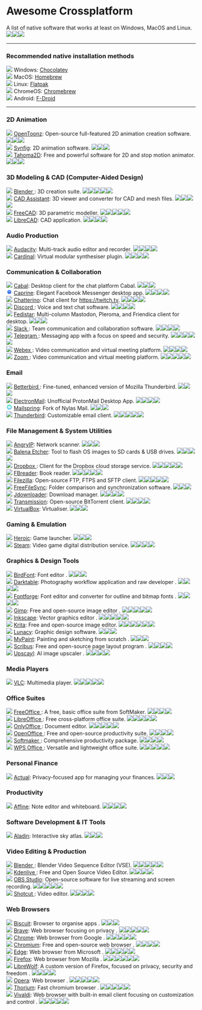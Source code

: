 # Awesome Crossplatform
A list of native software that works at least on Windows, MacOS and Linux.<br>
[<img src=https://cdn.jsdelivr.net/gh/lucasgabmoreno/awesome-crossplatform@main/img/win.svg>](## "Windows")[<img src=https://cdn.jsdelivr.net/gh/lucasgabmoreno/awesome-crossplatform@main/img/mac.svg>](## "MacOS")[<img src=https://cdn.jsdelivr.net/gh/lucasgabmoreno/awesome-crossplatform@main/img/linux.svg>](## "Linux")

---

### Recommended native installation methods
[<img src=https://cdn.jsdelivr.net/gh/lucasgabmoreno/awesome-crossplatform@main/img/win.svg>](## "Windows") Windows: [Chocolatey](https://chocolatey.org/install) <br>
[<img src=https://cdn.jsdelivr.net/gh/lucasgabmoreno/awesome-crossplatform@main/img/mac.svg>](## "MacOS") MacOS: [Homebrew](https://brew.sh/)<br>
[<img src=https://cdn.jsdelivr.net/gh/lucasgabmoreno/awesome-crossplatform@main/img/linux.svg>](## "Linux") Linux: [Flatpak](https://flatpak.org/setup/)<br>
[<img src=https://cdn.jsdelivr.net/gh/lucasgabmoreno/awesome-crossplatform@main/img/chrome.svg>](## "ChromeOS") ChromeOS: [Chromebrew](https://chromebrew.github.io/)<br>
[<img src=https://cdn.jsdelivr.net/gh/lucasgabmoreno/awesome-crossplatform@main/img/android.svg>](## "Android") Android: [F-Droid](https://f-droid.org/)

---

### 2D Animation
[<img src="https://opentoonz.github.io/img/favicon.ico" height=16px>](## "OpenToonz") [OpenToonz](https://opentoonz.github.io/): Open-source full-featured 2D animation creation software. [<img src=https://cdn.jsdelivr.net/gh/lucasgabmoreno/awesome-crossplatform@main/img/win.svg>](## "Windows")[<img src=https://cdn.jsdelivr.net/gh/lucasgabmoreno/awesome-crossplatform@main/img/mac.svg>](## "MacOS")[<img src=https://cdn.jsdelivr.net/gh/lucasgabmoreno/awesome-crossplatform@main/img/linux.svg>](## "Linux")<br>
[<img src="https://www.synfig.org/favicon.ico" height=16px>](## "Synfig") [Synfig](https://www.synfig.org/): 2D animation software. [<img src=https://cdn.jsdelivr.net/gh/lucasgabmoreno/awesome-crossplatform@main/img/win.svg>](## "Windows")[<img src=https://cdn.jsdelivr.net/gh/lucasgabmoreno/awesome-crossplatform@main/img/mac.svg>](## "MacOS")[<img src=https://cdn.jsdelivr.net/gh/lucasgabmoreno/awesome-crossplatform@main/img/linux.svg>](## "Linux")<br>
[<img src="https://tahoma2d.org/media/branding/favicon.ico" height=16px>](## "Tahoma2D") [Tahoma2D](https://tahoma2d.org/): Free and powerful software for 2D and stop motion animator. [<img src=https://cdn.jsdelivr.net/gh/lucasgabmoreno/awesome-crossplatform@main/img/win.svg>](## "Windows")[<img src=https://cdn.jsdelivr.net/gh/lucasgabmoreno/awesome-crossplatform@main/img/mac.svg>](## "MacOS")[<img src=https://cdn.jsdelivr.net/gh/lucasgabmoreno/awesome-crossplatform@main/img/linux.svg>](## "Linux")<br>
### 3D Modeling & CAD (Computer-Aided Design)
[<img src="https://www.blender.org/wp-content/themes/bthree/assets/icons/favicon.svg" height=16px>](## "Blender ") [Blender ](https://www.blender.org/): 3D creation suite. [<img src=https://cdn.jsdelivr.net/gh/lucasgabmoreno/awesome-crossplatform@main/img/win.svg>](## "Windows")[<img src=https://cdn.jsdelivr.net/gh/lucasgabmoreno/awesome-crossplatform@main/img/mac.svg>](## "MacOS")[<img src=https://cdn.jsdelivr.net/gh/lucasgabmoreno/awesome-crossplatform@main/img/linux.svg>](## "Linux")[<img src=https://cdn.jsdelivr.net/gh/lucasgabmoreno/awesome-crossplatform@main/img/android.svg>](## "Android")[<img src=https://cdn.jsdelivr.net/gh/lucasgabmoreno/awesome-crossplatform@main/img/chrome.svg>](## "ChromeOS")<br>
[<img src="https://www.opencascade.com/wp-content/themes/opencascade/assets/img/favicon.ico" height=16px>](## "CAD Assistant") [CAD Assistant](https://www.opencascade.com/products/cad-assistant/): 3D viewer and converter for CAD and mesh files. [<img src=https://cdn.jsdelivr.net/gh/lucasgabmoreno/awesome-crossplatform@main/img/win.svg>](## "Windows")[<img src=https://cdn.jsdelivr.net/gh/lucasgabmoreno/awesome-crossplatform@main/img/mac.svg>](## "MacOS & iOS")[<img src=https://cdn.jsdelivr.net/gh/lucasgabmoreno/awesome-crossplatform@main/img/linux.svg>](## "Linux")[<img src=https://cdn.jsdelivr.net/gh/lucasgabmoreno/awesome-crossplatform@main/img/android.svg>](## "Android")<br>
[<img src="https://www.freecad.org/images/favicon.ico" height=16px>](## "FreeCAD") [FreeCAD](https://www.freecad.org/): 3D parametric modeller. [<img src=https://cdn.jsdelivr.net/gh/lucasgabmoreno/awesome-crossplatform@main/img/win.svg>](## "Windows")[<img src=https://cdn.jsdelivr.net/gh/lucasgabmoreno/awesome-crossplatform@main/img/mac.svg>](## "MacOS")[<img src=https://cdn.jsdelivr.net/gh/lucasgabmoreno/awesome-crossplatform@main/img/linux.svg>](## "Linux")[<img src=https://cdn.jsdelivr.net/gh/lucasgabmoreno/awesome-crossplatform@main/img/chrome.svg>](## "ChromeOS")[<img src=https://cdn.jsdelivr.net/gh/lucasgabmoreno/awesome-crossplatform@main/img/freebds.svg>](## "FreeBDS")<br>
[<img src="https://librecad.org/favicon.ico" height=16px>](## "LibreCAD") [LibreCAD](https://librecad.org/): CAD application. [<img src=https://cdn.jsdelivr.net/gh/lucasgabmoreno/awesome-crossplatform@main/img/win.svg>](## "Windows")[<img src=https://cdn.jsdelivr.net/gh/lucasgabmoreno/awesome-crossplatform@main/img/mac.svg>](## "MacOS")[<img src=https://cdn.jsdelivr.net/gh/lucasgabmoreno/awesome-crossplatform@main/img/linux.svg>](## "Linux")[<img src=https://cdn.jsdelivr.net/gh/lucasgabmoreno/awesome-crossplatform@main/img/freebds.svg>](## "FreeBDS")<br>
### Audio Production
[<img src="https://www.audacityteam.org/favicon.svg" height=16px>](## "Audacity") [Audacity](https://www.audacityteam.org/): Multi-track audio editor and recorder. [<img src=https://cdn.jsdelivr.net/gh/lucasgabmoreno/awesome-crossplatform@main/img/win.svg>](## "Windows")[<img src=https://cdn.jsdelivr.net/gh/lucasgabmoreno/awesome-crossplatform@main/img/mac.svg>](## "MacOS")[<img src=https://cdn.jsdelivr.net/gh/lucasgabmoreno/awesome-crossplatform@main/img/linux.svg>](## "Linux")[<img src=https://cdn.jsdelivr.net/gh/lucasgabmoreno/awesome-crossplatform@main/img/chrome.svg>](## "ChromeOS")<br>
[<img src="https://cardinal.kx.studio/favicon.ico" height=16px>](## "Cardinal") [Cardinal](https://cardinal.kx.studio/): Virtual modular synthesiser plugin. [<img src=https://cdn.jsdelivr.net/gh/lucasgabmoreno/awesome-crossplatform@main/img/win.svg>](## "Windows")[<img src=https://cdn.jsdelivr.net/gh/lucasgabmoreno/awesome-crossplatform@main/img/mac.svg>](## "MacOS")[<img src=https://cdn.jsdelivr.net/gh/lucasgabmoreno/awesome-crossplatform@main/img/linux.svg>](## "Linux")[<img src=https://cdn.jsdelivr.net/gh/lucasgabmoreno/awesome-crossplatform@main/img/freebds.svg>](## "FreeBDS")<br>
### Communication & Collaboration
[<img src="https://cabal.chat/logo.black.svg" height=16px>](## "Cabal") [Cabal](https://cabal.chat/): Desktop client for the chat platform Cabal. [<img src=https://cdn.jsdelivr.net/gh/lucasgabmoreno/awesome-crossplatform@main/img/win.svg>](## "Windows")[<img src=https://cdn.jsdelivr.net/gh/lucasgabmoreno/awesome-crossplatform@main/img/mac.svg>](## "MacOS")[<img src=https://cdn.jsdelivr.net/gh/lucasgabmoreno/awesome-crossplatform@main/img/linux.svg>](## "Linux")<br>
[<img src="https://github.com/sindresorhus/caprine/raw/main/media/AppIcon-readme.png" height=16px>](## "Caprine") [Caprine](https://github.com/sindresorhus/caprine  ): Elegant Facebook Messenger desktop app. [<img src=https://cdn.jsdelivr.net/gh/lucasgabmoreno/awesome-crossplatform@main/img/win.svg>](## "Windows")[<img src=https://cdn.jsdelivr.net/gh/lucasgabmoreno/awesome-crossplatform@main/img/mac.svg>](## "MacOS")[<img src=https://cdn.jsdelivr.net/gh/lucasgabmoreno/awesome-crossplatform@main/img/linux.svg>](## "Linux")[<img src=https://cdn.jsdelivr.net/gh/lucasgabmoreno/awesome-crossplatform@main/img/chrome.svg>](## "ChromeOS")<br>
[<img src="https://chatterino.com/logo.svg" height=16px>](## "Chatterino") [Chatterino](https://chatterino.com/  ): Chat client for https://twitch.tv. [<img src=https://cdn.jsdelivr.net/gh/lucasgabmoreno/awesome-crossplatform@main/img/win.svg>](## "Windows")[<img src=https://cdn.jsdelivr.net/gh/lucasgabmoreno/awesome-crossplatform@main/img/mac.svg>](## "MacOS")[<img src=https://cdn.jsdelivr.net/gh/lucasgabmoreno/awesome-crossplatform@main/img/linux.svg>](## "Linux")[<img src=https://cdn.jsdelivr.net/gh/lucasgabmoreno/awesome-crossplatform@main/img/freebds.svg>](## "FreeBDS")<br>
[<img src="https://cdn.prod.website-files.com/6257adef93867e50d84d30e2/62fddf0fde45a8baedcc7ee5_847541504914fd33810e70a0ea73177e%20(2)-1.png" height=16px>](## "Discord ") [Discord ](https://discord.com/): Voice and text chat software. [<img src=https://cdn.jsdelivr.net/gh/lucasgabmoreno/awesome-crossplatform@main/img/win.svg>](## "Windows")[<img src=https://cdn.jsdelivr.net/gh/lucasgabmoreno/awesome-crossplatform@main/img/mac.svg>](## "MacOS & iOS")[<img src=https://cdn.jsdelivr.net/gh/lucasgabmoreno/awesome-crossplatform@main/img/linux.svg>](## "Linux")[<img src=https://cdn.jsdelivr.net/gh/lucasgabmoreno/awesome-crossplatform@main/img/android.svg>](## "Android")<br>
[<img src="https://fedistar.net/favicon/favicon.ico" height=16px>](## "Fedistar") [Fedistar](https://fedistar.net/): Multi-column Mastodon, Pleroma, and Friendica client for desktop. [<img src=https://cdn.jsdelivr.net/gh/lucasgabmoreno/awesome-crossplatform@main/img/win.svg>](## "Windows")[<img src=https://cdn.jsdelivr.net/gh/lucasgabmoreno/awesome-crossplatform@main/img/mac.svg>](## "MacOS")[<img src=https://cdn.jsdelivr.net/gh/lucasgabmoreno/awesome-crossplatform@main/img/linux.svg>](## "Linux")<br>
[<img src="https://a.slack-edge.com/e6a93c1/img/icons/favicon-32.png" height=16px>](## "Slack ") [Slack ](https://slack.com/): Team communication and collaboration software. [<img src=https://cdn.jsdelivr.net/gh/lucasgabmoreno/awesome-crossplatform@main/img/win.svg>](## "Windows")[<img src=https://cdn.jsdelivr.net/gh/lucasgabmoreno/awesome-crossplatform@main/img/mac.svg>](## "MacOS & iOS")[<img src=https://cdn.jsdelivr.net/gh/lucasgabmoreno/awesome-crossplatform@main/img/linux.svg>](## "Linux")[<img src=https://cdn.jsdelivr.net/gh/lucasgabmoreno/awesome-crossplatform@main/img/android.svg>](## "Android")<br>
[<img src="https://web.telegram.org/favicon.ico" height=16px>](## "Telegram ") [Telegram ](https://web.telegram.org/): Messaging app with a focus on speed and security. [<img src=https://cdn.jsdelivr.net/gh/lucasgabmoreno/awesome-crossplatform@main/img/win.svg>](## "Windows")[<img src=https://cdn.jsdelivr.net/gh/lucasgabmoreno/awesome-crossplatform@main/img/mac.svg>](## "MacOS & iOS")[<img src=https://cdn.jsdelivr.net/gh/lucasgabmoreno/awesome-crossplatform@main/img/linux.svg>](## "Linux")[<img src=https://cdn.jsdelivr.net/gh/lucasgabmoreno/awesome-crossplatform@main/img/android.svg>](## "Android")[<img src=https://cdn.jsdelivr.net/gh/lucasgabmoreno/awesome-crossplatform@main/img/chrome.svg>](## "ChromeOS")<br>
[<img src="https://www.webex.com/content/dam/wbx/global/images/webex-favicon.png" height=16px>](## "Webex ") [Webex ](https://www.webex.com/): Video communication and virtual meeting platform. [<img src=https://cdn.jsdelivr.net/gh/lucasgabmoreno/awesome-crossplatform@main/img/win.svg>](## "Windows")[<img src=https://cdn.jsdelivr.net/gh/lucasgabmoreno/awesome-crossplatform@main/img/mac.svg>](## "MacOS & iOS")[<img src=https://cdn.jsdelivr.net/gh/lucasgabmoreno/awesome-crossplatform@main/img/linux.svg>](## "Linux")[<img src=https://cdn.jsdelivr.net/gh/lucasgabmoreno/awesome-crossplatform@main/img/android.svg>](## "Android")<br>
[<img src="https://st1.zoom.us/homepage/publish/primary/assets/images/zoom.ico" height=16px>](## "Zoom ") [Zoom ](https://www.zoom.com/): Video communication and virtual meeting platform. [<img src=https://cdn.jsdelivr.net/gh/lucasgabmoreno/awesome-crossplatform@main/img/win.svg>](## "Windows")[<img src=https://cdn.jsdelivr.net/gh/lucasgabmoreno/awesome-crossplatform@main/img/mac.svg>](## "MacOS & iOS")[<img src=https://cdn.jsdelivr.net/gh/lucasgabmoreno/awesome-crossplatform@main/img/linux.svg>](## "Linux")[<img src=https://cdn.jsdelivr.net/gh/lucasgabmoreno/awesome-crossplatform@main/img/android.svg>](## "Android")[<img src=https://cdn.jsdelivr.net/gh/lucasgabmoreno/awesome-crossplatform@main/img/chrome.svg>](## "ChromeOS")<br>
### Email
[<img src="https://www.betterbird.eu/favicon.ico" height=16px>](## "Betterbird ") [Betterbird ](https://www.betterbird.eu/): Fine-tuned, enhanced version of Mozilla Thunderbird. [<img src=https://cdn.jsdelivr.net/gh/lucasgabmoreno/awesome-crossplatform@main/img/win.svg>](## "Windows")[<img src=https://cdn.jsdelivr.net/gh/lucasgabmoreno/awesome-crossplatform@main/img/mac.svg>](## "MacOS")[<img src=https://cdn.jsdelivr.net/gh/lucasgabmoreno/awesome-crossplatform@main/img/linux.svg>](## "Linux")<br>
[<img src="https://proton.me/favicons/favicon.ico" height=16px>](## "ElectronMail") [ElectronMail](https://github.com/vladimiry/ElectronMail): Unofficial ProtonMail Desktop App. [<img src=https://cdn.jsdelivr.net/gh/lucasgabmoreno/awesome-crossplatform@main/img/win.svg>](## "Windows")[<img src=https://cdn.jsdelivr.net/gh/lucasgabmoreno/awesome-crossplatform@main/img/mac.svg>](## "MacOS")[<img src=https://cdn.jsdelivr.net/gh/lucasgabmoreno/awesome-crossplatform@main/img/linux.svg>](## "Linux")[<img src=https://cdn.jsdelivr.net/gh/lucasgabmoreno/awesome-crossplatform@main/img/chrome.svg>](## "ChromeOS")<br>
[<img src="img/mailspring.png" height=16px>](## "Mailspring") [Mailspring](https://www.getmailspring.com/): Fork of Nylas Mail. [<img src=https://cdn.jsdelivr.net/gh/lucasgabmoreno/awesome-crossplatform@main/img/win.svg>](## "Windows")[<img src=https://cdn.jsdelivr.net/gh/lucasgabmoreno/awesome-crossplatform@main/img/mac.svg>](## "MacOS")[<img src=https://cdn.jsdelivr.net/gh/lucasgabmoreno/awesome-crossplatform@main/img/linux.svg>](## "Linux")<br>
[<img src="https://www.thunderbird.net/media/img/thunderbird/favicon.ico" height=16px>](## "Thunderbird") [Thunderbird](https://www.thunderbird.net/): Customizable email client. [<img src=https://cdn.jsdelivr.net/gh/lucasgabmoreno/awesome-crossplatform@main/img/win.svg>](## "Windows")[<img src=https://cdn.jsdelivr.net/gh/lucasgabmoreno/awesome-crossplatform@main/img/mac.svg>](## "MacOS")[<img src=https://cdn.jsdelivr.net/gh/lucasgabmoreno/awesome-crossplatform@main/img/linux.svg>](## "Linux")[<img src=https://cdn.jsdelivr.net/gh/lucasgabmoreno/awesome-crossplatform@main/img/android.svg>](## "Android")[<img src=https://cdn.jsdelivr.net/gh/lucasgabmoreno/awesome-crossplatform@main/img/freebds.svg>](## "FreeBDS")<br>
### File Management & System Utilities
[<img src="https://angryip.org/favicon.ico" height=16px>](## "AngryIP") [AngryIP](https://angryip.org/): Network scanner. [<img src=https://cdn.jsdelivr.net/gh/lucasgabmoreno/awesome-crossplatform@main/img/win.svg>](## "Windows")[<img src=https://cdn.jsdelivr.net/gh/lucasgabmoreno/awesome-crossplatform@main/img/mac.svg>](## "MacOS")[<img src=https://cdn.jsdelivr.net/gh/lucasgabmoreno/awesome-crossplatform@main/img/linux.svg>](## "Linux")<br>
[<img src="https://etcher.balena.io/images/favicon.png" height=16px>](## "Balena Etcher") [Balena Etcher](https://etcher.balena.io/): Tool to flash OS images to SD cards & USB drives. [<img src=https://cdn.jsdelivr.net/gh/lucasgabmoreno/awesome-crossplatform@main/img/win.svg>](## "Windows")[<img src=https://cdn.jsdelivr.net/gh/lucasgabmoreno/awesome-crossplatform@main/img/mac.svg>](## "MacOS")[<img src=https://cdn.jsdelivr.net/gh/lucasgabmoreno/awesome-crossplatform@main/img/linux.svg>](## "Linux")[<img src=https://cdn.jsdelivr.net/gh/lucasgabmoreno/awesome-crossplatform@main/img/chrome.svg>](## "ChromeOS")<br>
[<img src="https://cfl.dropboxstatic.com/static/metaserver/static/images/favicon.ico" height=16px>](## "Dropbox ") [Dropbox ](https://www.dropbox.com/): Client for the Dropbox cloud storage service. [<img src=https://cdn.jsdelivr.net/gh/lucasgabmoreno/awesome-crossplatform@main/img/win.svg>](## "Windows")[<img src=https://cdn.jsdelivr.net/gh/lucasgabmoreno/awesome-crossplatform@main/img/mac.svg>](## "MacOS & iOS")[<img src=https://cdn.jsdelivr.net/gh/lucasgabmoreno/awesome-crossplatform@main/img/linux.svg>](## "Linux")[<img src=https://cdn.jsdelivr.net/gh/lucasgabmoreno/awesome-crossplatform@main/img/android.svg>](## "Android")[<img src=https://cdn.jsdelivr.net/gh/lucasgabmoreno/awesome-crossplatform@main/img/chrome.svg>](## "ChromeOS")<br>
[<img src="https://fbreader.org/static/images/logo.svg" height=16px>](## "FBreader") [FBreader](https://fbreader.org/): Book reader. [<img src=https://cdn.jsdelivr.net/gh/lucasgabmoreno/awesome-crossplatform@main/img/win.svg>](## "Windows")[<img src=https://cdn.jsdelivr.net/gh/lucasgabmoreno/awesome-crossplatform@main/img/mac.svg>](## "MacOS & iOS")[<img src=https://cdn.jsdelivr.net/gh/lucasgabmoreno/awesome-crossplatform@main/img/linux.svg>](## "Linux")[<img src=https://cdn.jsdelivr.net/gh/lucasgabmoreno/awesome-crossplatform@main/img/android.svg>](## "Android")[<img src=https://cdn.jsdelivr.net/gh/lucasgabmoreno/awesome-crossplatform@main/img/freebds.svg>](## "FreeBDS")<br>
[<img src="img/filezilla.ico" height=16px>](## "Filezilla") [Filezilla](https://filezilla-project.org/): Open-source FTP, FTPS and SFTP client. [<img src=https://cdn.jsdelivr.net/gh/lucasgabmoreno/awesome-crossplatform@main/img/win.svg>](## "Windows")[<img src=https://cdn.jsdelivr.net/gh/lucasgabmoreno/awesome-crossplatform@main/img/mac.svg>](## "MacOS")[<img src=https://cdn.jsdelivr.net/gh/lucasgabmoreno/awesome-crossplatform@main/img/linux.svg>](## "Linux")[<img src=https://cdn.jsdelivr.net/gh/lucasgabmoreno/awesome-crossplatform@main/img/chrome.svg>](## "ChromeOS")[<img src=https://cdn.jsdelivr.net/gh/lucasgabmoreno/awesome-crossplatform@main/img/freebds.svg>](## "FreeBDS")<br>
[<img src="https://freefilesync.org/images/freefilesync.ico" height=16px>](## "FreeFileSync") [FreeFileSync](https://freefilesync.org/): Folder comparison and synchronization software. [<img src=https://cdn.jsdelivr.net/gh/lucasgabmoreno/awesome-crossplatform@main/img/win.svg>](## "Windows")[<img src=https://cdn.jsdelivr.net/gh/lucasgabmoreno/awesome-crossplatform@main/img/mac.svg>](## "MacOS")[<img src=https://cdn.jsdelivr.net/gh/lucasgabmoreno/awesome-crossplatform@main/img/linux.svg>](## "Linux")<br>
[<img src="img/jdownloader.ico" height=16px>](## "Jdownloader") [Jdownloader](https://jdownloader.org/): Download manager. [<img src=https://cdn.jsdelivr.net/gh/lucasgabmoreno/awesome-crossplatform@main/img/win.svg>](## "Windows")[<img src=https://cdn.jsdelivr.net/gh/lucasgabmoreno/awesome-crossplatform@main/img/mac.svg>](## "MacOS")[<img src=https://cdn.jsdelivr.net/gh/lucasgabmoreno/awesome-crossplatform@main/img/linux.svg>](## "Linux")[<img src=https://cdn.jsdelivr.net/gh/lucasgabmoreno/awesome-crossplatform@main/img/freebds.svg>](## "FreeBDS")<br>
[<img src="https://transmissionbt.com/assets/images/icons/favicon.ico" height=16px>](## "Transmission") [Transmission](https://transmissionbt.com/): Open-source BitTorrent client. [<img src=https://cdn.jsdelivr.net/gh/lucasgabmoreno/awesome-crossplatform@main/img/win.svg>](## "Windows")[<img src=https://cdn.jsdelivr.net/gh/lucasgabmoreno/awesome-crossplatform@main/img/mac.svg>](## "MacOS")[<img src=https://cdn.jsdelivr.net/gh/lucasgabmoreno/awesome-crossplatform@main/img/linux.svg>](## "Linux")[<img src=https://cdn.jsdelivr.net/gh/lucasgabmoreno/awesome-crossplatform@main/img/chrome.svg>](## "ChromeOS")<br>
[<img src="https://www.virtualbox.org/favicon.ico" height=16px>](## "VirtualBox") [VirtualBox](https://www.virtualbox.org/): Virtualiser. [<img src=https://cdn.jsdelivr.net/gh/lucasgabmoreno/awesome-crossplatform@main/img/win.svg>](## "Windows")[<img src=https://cdn.jsdelivr.net/gh/lucasgabmoreno/awesome-crossplatform@main/img/mac.svg>](## "MacOS")[<img src=https://cdn.jsdelivr.net/gh/lucasgabmoreno/awesome-crossplatform@main/img/linux.svg>](## "Linux")<br>
### Gaming & Emulation
[<img src="https://heroicgameslauncher.com/favicon.ico" height=16px>](## "Heroic") [Heroic](https://heroicgameslauncher.com/): Game launcher. [<img src=https://cdn.jsdelivr.net/gh/lucasgabmoreno/awesome-crossplatform@main/img/win.svg>](## "Windows")[<img src=https://cdn.jsdelivr.net/gh/lucasgabmoreno/awesome-crossplatform@main/img/mac.svg>](## "MacOS")[<img src=https://cdn.jsdelivr.net/gh/lucasgabmoreno/awesome-crossplatform@main/img/linux.svg>](## "Linux")<br>
[<img src="https://store.steampowered.com/favicon.ico" height=16px>](## "Steam") [Steam](https://store.steampowered.com/): Video game digital distribution service. [<img src=https://cdn.jsdelivr.net/gh/lucasgabmoreno/awesome-crossplatform@main/img/win.svg>](## "Windows")[<img src=https://cdn.jsdelivr.net/gh/lucasgabmoreno/awesome-crossplatform@main/img/mac.svg>](## "MacOS & iOS")[<img src=https://cdn.jsdelivr.net/gh/lucasgabmoreno/awesome-crossplatform@main/img/linux.svg>](## "Linux")[<img src=https://cdn.jsdelivr.net/gh/lucasgabmoreno/awesome-crossplatform@main/img/android.svg>](## "Android")<br>
### Graphics & Design Tools
[<img src="https://birdfont.org/favicon.ico" height=16px>](## "BirdFont") [BirdFont](https://birdfont.org/): Font editor . [<img src=https://cdn.jsdelivr.net/gh/lucasgabmoreno/awesome-crossplatform@main/img/win.svg>](## "Windows")[<img src=https://cdn.jsdelivr.net/gh/lucasgabmoreno/awesome-crossplatform@main/img/mac.svg>](## "MacOS")[<img src=https://cdn.jsdelivr.net/gh/lucasgabmoreno/awesome-crossplatform@main/img/linux.svg>](## "Linux")<br>
[<img src="https://www.darktable.org/favicon.ico" height=16px>](## "Darktable") [Darktable](https://www.darktable.org/): Photography workflow application and raw developer . [<img src=https://cdn.jsdelivr.net/gh/lucasgabmoreno/awesome-crossplatform@main/img/win.svg>](## "Windows")[<img src=https://cdn.jsdelivr.net/gh/lucasgabmoreno/awesome-crossplatform@main/img/mac.svg>](## "MacOS")[<img src=https://cdn.jsdelivr.net/gh/lucasgabmoreno/awesome-crossplatform@main/img/linux.svg>](## "Linux")[<img src=https://cdn.jsdelivr.net/gh/lucasgabmoreno/awesome-crossplatform@main/img/chrome.svg>](## "ChromeOS")<br>
[<img src="https://fontforge.org/assets/img/favicon-32x32.png" height=16px>](## "Fontforge") [Fontforge](https://fontforge.org/): Font editor and converter for outline and bitmap fonts . [<img src=https://cdn.jsdelivr.net/gh/lucasgabmoreno/awesome-crossplatform@main/img/win.svg>](## "Windows")[<img src=https://cdn.jsdelivr.net/gh/lucasgabmoreno/awesome-crossplatform@main/img/mac.svg>](## "MacOS")[<img src=https://cdn.jsdelivr.net/gh/lucasgabmoreno/awesome-crossplatform@main/img/linux.svg>](## "Linux")[<img src=https://cdn.jsdelivr.net/gh/lucasgabmoreno/awesome-crossplatform@main/img/chrome.svg>](## "ChromeOS")<br>
[<img src="https://www.gimp.org/images/wilber32.png" height=16px>](## "Gimp") [Gimp](https://www.gimp.org/): Free and open-source image editor . [<img src=https://cdn.jsdelivr.net/gh/lucasgabmoreno/awesome-crossplatform@main/img/win.svg>](## "Windows")[<img src=https://cdn.jsdelivr.net/gh/lucasgabmoreno/awesome-crossplatform@main/img/mac.svg>](## "MacOS")[<img src=https://cdn.jsdelivr.net/gh/lucasgabmoreno/awesome-crossplatform@main/img/linux.svg>](## "Linux")[<img src=https://cdn.jsdelivr.net/gh/lucasgabmoreno/awesome-crossplatform@main/img/chrome.svg>](## "ChromeOS")[<img src=https://cdn.jsdelivr.net/gh/lucasgabmoreno/awesome-crossplatform@main/img/freebds.svg>](## "FreeBDS")<br>
[<img src="https://media.inkscape.org/static/images/inkscape-favicon.png" height=16px>](## "Inkscape") [Inkscape](https://inkscape.org/): Vector graphics editor . [<img src=https://cdn.jsdelivr.net/gh/lucasgabmoreno/awesome-crossplatform@main/img/win.svg>](## "Windows")[<img src=https://cdn.jsdelivr.net/gh/lucasgabmoreno/awesome-crossplatform@main/img/mac.svg>](## "MacOS")[<img src=https://cdn.jsdelivr.net/gh/lucasgabmoreno/awesome-crossplatform@main/img/linux.svg>](## "Linux")[<img src=https://cdn.jsdelivr.net/gh/lucasgabmoreno/awesome-crossplatform@main/img/chrome.svg>](## "ChromeOS")[<img src=https://cdn.jsdelivr.net/gh/lucasgabmoreno/awesome-crossplatform@main/img/freebds.svg>](## "FreeBDS")<br>
[<img src="https://krita.org/images/favicon.ico" height=16px>](## "Krita") [Krita](https://krita.org/): Free and open-source image editor. [<img src=https://cdn.jsdelivr.net/gh/lucasgabmoreno/awesome-crossplatform@main/img/win.svg>](## "Windows")[<img src=https://cdn.jsdelivr.net/gh/lucasgabmoreno/awesome-crossplatform@main/img/mac.svg>](## "MacOS")[<img src=https://cdn.jsdelivr.net/gh/lucasgabmoreno/awesome-crossplatform@main/img/linux.svg>](## "Linux")[<img src=https://cdn.jsdelivr.net/gh/lucasgabmoreno/awesome-crossplatform@main/img/android.svg>](## "Android")[<img src=https://cdn.jsdelivr.net/gh/lucasgabmoreno/awesome-crossplatform@main/img/chrome.svg>](## "ChromeOS")[<img src=https://cdn.jsdelivr.net/gh/lucasgabmoreno/awesome-crossplatform@main/img/freebds.svg>](## "FreeBDS")<br>
[<img src="https://icons8.com/vue-static/landings/lunacy-new/favicon-32.png" height=16px>](## "Lunacy") [Lunacy](https://icons8.com/lunacy): Graphic design software. [<img src=https://cdn.jsdelivr.net/gh/lucasgabmoreno/awesome-crossplatform@main/img/win.svg>](## "Windows")[<img src=https://cdn.jsdelivr.net/gh/lucasgabmoreno/awesome-crossplatform@main/img/mac.svg>](## "MacOS")[<img src=https://cdn.jsdelivr.net/gh/lucasgabmoreno/awesome-crossplatform@main/img/linux.svg>](## "Linux")<br>
[<picture><source media="(prefers-color-scheme: dark)" srcset="https://www.mypaint.app/images/mypaint/favicon-light.svg"><img height=16px src="https://www.mypaint.app/images/mypaint/favicon-dark.svg"></picture>](## "MyPaint") [MyPaint](https://www.mypaint.app/en/): Painting and sketching from scratch . [<img src=https://cdn.jsdelivr.net/gh/lucasgabmoreno/awesome-crossplatform@main/img/win.svg>](## "Windows")[<img src=https://cdn.jsdelivr.net/gh/lucasgabmoreno/awesome-crossplatform@main/img/mac.svg>](## "MacOS")[<img src=https://cdn.jsdelivr.net/gh/lucasgabmoreno/awesome-crossplatform@main/img/linux.svg>](## "Linux")<br>
[<img src="https://www.scribus.net/wp-content/uploads/2023/07/cropped-g1984-32x32.png" height=16px>](## "Scribus") [Scribus](https://www.scribus.net/): Free and open-source page layout program . [<img src=https://cdn.jsdelivr.net/gh/lucasgabmoreno/awesome-crossplatform@main/img/win.svg>](## "Windows")[<img src=https://cdn.jsdelivr.net/gh/lucasgabmoreno/awesome-crossplatform@main/img/mac.svg>](## "MacOS")[<img src=https://cdn.jsdelivr.net/gh/lucasgabmoreno/awesome-crossplatform@main/img/linux.svg>](## "Linux")[<img src=https://cdn.jsdelivr.net/gh/lucasgabmoreno/awesome-crossplatform@main/img/freebds.svg>](## "FreeBDS")<br>
[<img src="https://upscayl.org/logo/64x64.png" height=16px>](## "Upscayl") [Upscayl](https://upscayl.org/): AI image upscaler . [<img src=https://cdn.jsdelivr.net/gh/lucasgabmoreno/awesome-crossplatform@main/img/win.svg>](## "Windows")[<img src=https://cdn.jsdelivr.net/gh/lucasgabmoreno/awesome-crossplatform@main/img/mac.svg>](## "MacOS")[<img src=https://cdn.jsdelivr.net/gh/lucasgabmoreno/awesome-crossplatform@main/img/linux.svg>](## "Linux")[<img src=https://cdn.jsdelivr.net/gh/lucasgabmoreno/awesome-crossplatform@main/img/chrome.svg>](## "ChromeOS")<br>
### Media Players
[<img src="https://images.videolan.org/images/favicon.ico" height=16px>](## "VLC") [VLC](https://www.videolan.org/): Multimedia player. [<img src=https://cdn.jsdelivr.net/gh/lucasgabmoreno/awesome-crossplatform@main/img/win.svg>](## "Windows")[<img src=https://cdn.jsdelivr.net/gh/lucasgabmoreno/awesome-crossplatform@main/img/mac.svg>](## "MacOS & iOS")[<img src=https://cdn.jsdelivr.net/gh/lucasgabmoreno/awesome-crossplatform@main/img/linux.svg>](## "Linux")[<img src=https://cdn.jsdelivr.net/gh/lucasgabmoreno/awesome-crossplatform@main/img/android.svg>](## "Android")[<img src=https://cdn.jsdelivr.net/gh/lucasgabmoreno/awesome-crossplatform@main/img/freebds.svg>](## "FreeBDS")<br>
### Office Suites
[<img src="https://www.softmaker.com/templates/joomaker/images/softmaker-favicon.svg" height=16px>](## "FreeOffice ") [FreeOffice ](https://www.freeoffice.com/): A free, basic office suite from SoftMaker. [<img src=https://cdn.jsdelivr.net/gh/lucasgabmoreno/awesome-crossplatform@main/img/win.svg>](## "Windows")[<img src=https://cdn.jsdelivr.net/gh/lucasgabmoreno/awesome-crossplatform@main/img/mac.svg>](## "MacOS")[<img src=https://cdn.jsdelivr.net/gh/lucasgabmoreno/awesome-crossplatform@main/img/linux.svg>](## "Linux")[<img src=https://cdn.jsdelivr.net/gh/lucasgabmoreno/awesome-crossplatform@main/img/android.svg>](## "Android")<br>
[<img src="https://www.libreoffice.org/themes/libreofficenew/favicon.ico" height=16px>](## "LibreOffice ") [LibreOffice ](https://www.libreoffice.org/): Free cross-platform office suite. [<img src=https://cdn.jsdelivr.net/gh/lucasgabmoreno/awesome-crossplatform@main/img/win.svg>](## "Windows")[<img src=https://cdn.jsdelivr.net/gh/lucasgabmoreno/awesome-crossplatform@main/img/mac.svg>](## "MacOS & iOS")[<img src=https://cdn.jsdelivr.net/gh/lucasgabmoreno/awesome-crossplatform@main/img/linux.svg>](## "Linux")[<img src=https://cdn.jsdelivr.net/gh/lucasgabmoreno/awesome-crossplatform@main/img/android.svg>](## "Android")[<img src=https://cdn.jsdelivr.net/gh/lucasgabmoreno/awesome-crossplatform@main/img/freebds.svg>](## "FreeBDS")<br>
[<img src="https://static-www.onlyoffice.com/v9.5.0/images/favicons01/favicon32.png" height=16px>](## "OnlyOffice ") [OnlyOffice ](https://www.onlyoffice.com/): Document editor. [<img src=https://cdn.jsdelivr.net/gh/lucasgabmoreno/awesome-crossplatform@main/img/win.svg>](## "Windows")[<img src=https://cdn.jsdelivr.net/gh/lucasgabmoreno/awesome-crossplatform@main/img/mac.svg>](## "MacOS & iOS")[<img src=https://cdn.jsdelivr.net/gh/lucasgabmoreno/awesome-crossplatform@main/img/linux.svg>](## "Linux")[<img src=https://cdn.jsdelivr.net/gh/lucasgabmoreno/awesome-crossplatform@main/img/android.svg>](## "Android")[<img src=https://cdn.jsdelivr.net/gh/lucasgabmoreno/awesome-crossplatform@main/img/chrome.svg>](## "ChromeOS")<br>
[<img src="https://www.openoffice.org/favicon.ico" height=16px>](## "OpenOffice ") [OpenOffice ](https://www.openoffice.org/): Free and open-source productivity suite. [<img src=https://cdn.jsdelivr.net/gh/lucasgabmoreno/awesome-crossplatform@main/img/win.svg>](## "Windows")[<img src=https://cdn.jsdelivr.net/gh/lucasgabmoreno/awesome-crossplatform@main/img/mac.svg>](## "MacOS & iOS")[<img src=https://cdn.jsdelivr.net/gh/lucasgabmoreno/awesome-crossplatform@main/img/linux.svg>](## "Linux")[<img src=https://cdn.jsdelivr.net/gh/lucasgabmoreno/awesome-crossplatform@main/img/freebds.svg>](## "FreeBDS")<br>
[<img src="https://www.softmaker.com/templates/joomaker/images/softmaker-favicon.svg" height=16px>](## "Softmaker ") [Softmaker ](https://www.softmaker.com/): Comprehensive productivity package. [<img src=https://cdn.jsdelivr.net/gh/lucasgabmoreno/awesome-crossplatform@main/img/win.svg>](## "Windows")[<img src=https://cdn.jsdelivr.net/gh/lucasgabmoreno/awesome-crossplatform@main/img/mac.svg>](## "MacOS & iOS")[<img src=https://cdn.jsdelivr.net/gh/lucasgabmoreno/awesome-crossplatform@main/img/linux.svg>](## "Linux")[<img src=https://cdn.jsdelivr.net/gh/lucasgabmoreno/awesome-crossplatform@main/img/android.svg>](## "Android")<br>
[<img src="https://es.wps.com/favicon.ico" height=16px>](## "WPS Office ") [WPS Office ](https://es.wps.com/): Versatile and lightweight office suite. [<img src=https://cdn.jsdelivr.net/gh/lucasgabmoreno/awesome-crossplatform@main/img/win.svg>](## "Windows")[<img src=https://cdn.jsdelivr.net/gh/lucasgabmoreno/awesome-crossplatform@main/img/mac.svg>](## "MacOS & iOS")[<img src=https://cdn.jsdelivr.net/gh/lucasgabmoreno/awesome-crossplatform@main/img/linux.svg>](## "Linux")[<img src=https://cdn.jsdelivr.net/gh/lucasgabmoreno/awesome-crossplatform@main/img/android.svg>](## "Android")[<img src=https://cdn.jsdelivr.net/gh/lucasgabmoreno/awesome-crossplatform@main/img/freebds.svg>](## "FreeBDS")<br>
### Personal Finance
[<img src="https://actualbudget.org/img/favicon.ico" height=16px>](## "Actual") [Actual](https://actualbudget.org/): Privacy-focused app for managing your finances. [<img src=https://cdn.jsdelivr.net/gh/lucasgabmoreno/awesome-crossplatform@main/img/win.svg>](## "Windows")[<img src=https://cdn.jsdelivr.net/gh/lucasgabmoreno/awesome-crossplatform@main/img/mac.svg>](## "MacOS")[<img src=https://cdn.jsdelivr.net/gh/lucasgabmoreno/awesome-crossplatform@main/img/linux.svg>](## "Linux")<br>
### Productivity
[<img src="https://affine.pro/favicon-96.png" height=16px>](## "Affine") [Affine](https://affine.pro/download): Note editor and whiteboard. [<img src=https://cdn.jsdelivr.net/gh/lucasgabmoreno/awesome-crossplatform@main/img/win.svg>](## "Windows")[<img src=https://cdn.jsdelivr.net/gh/lucasgabmoreno/awesome-crossplatform@main/img/mac.svg>](## "MacOS & iOS")[<img src=https://cdn.jsdelivr.net/gh/lucasgabmoreno/awesome-crossplatform@main/img/linux.svg>](## "Linux")[<img src=https://cdn.jsdelivr.net/gh/lucasgabmoreno/awesome-crossplatform@main/img/android.svg>](## "Android")<br>
### Software Development & IT Tools
[<img src="https://aladin.cds.unistra.fr/favicon.ico" height=16px>](## "Aladin") [Aladin](https://aladin.cds.unistra.fr/AladinDesktop/#Download): Interactive sky atlas. [<img src=https://cdn.jsdelivr.net/gh/lucasgabmoreno/awesome-crossplatform@main/img/win.svg>](## "Windows")[<img src=https://cdn.jsdelivr.net/gh/lucasgabmoreno/awesome-crossplatform@main/img/mac.svg>](## "MacOS")[<img src=https://cdn.jsdelivr.net/gh/lucasgabmoreno/awesome-crossplatform@main/img/linux.svg>](## "Linux")<br>
### Video Editing & Production
[<img src="https://www.blender.org/wp-content/themes/bthree/assets/icons/favicon.svg" height=16px>](## "Blender ") [Blender ](https://www.blender.org/): Blender Video Sequence Editor (VSE). [<img src=https://cdn.jsdelivr.net/gh/lucasgabmoreno/awesome-crossplatform@main/img/win.svg>](## "Windows")[<img src=https://cdn.jsdelivr.net/gh/lucasgabmoreno/awesome-crossplatform@main/img/mac.svg>](## "MacOS")[<img src=https://cdn.jsdelivr.net/gh/lucasgabmoreno/awesome-crossplatform@main/img/linux.svg>](## "Linux")[<img src=https://cdn.jsdelivr.net/gh/lucasgabmoreno/awesome-crossplatform@main/img/android.svg>](## "Android")[<img src=https://cdn.jsdelivr.net/gh/lucasgabmoreno/awesome-crossplatform@main/img/chrome.svg>](## "ChromeOS")<br>
[<img src="https://kdenlive.org/favicon-32x32.png" height=16px>](## "Kdenlive ") [Kdenlive ](https://kdenlive.org/): Free and Open Source Video Editor. [<img src=https://cdn.jsdelivr.net/gh/lucasgabmoreno/awesome-crossplatform@main/img/win.svg>](## "Windows")[<img src=https://cdn.jsdelivr.net/gh/lucasgabmoreno/awesome-crossplatform@main/img/mac.svg>](## "MacOS")[<img src=https://cdn.jsdelivr.net/gh/lucasgabmoreno/awesome-crossplatform@main/img/linux.svg>](## "Linux")[<img src=https://cdn.jsdelivr.net/gh/lucasgabmoreno/awesome-crossplatform@main/img/freebds.svg>](## "FreeBDS")<br>
[<img src="https://obsproject.com/favicon-32x32.png" height=16px>](## "OBS Studio") [OBS Studio](https://obsproject.com/): Open-source software for live streaming and screen recording. [<img src=https://cdn.jsdelivr.net/gh/lucasgabmoreno/awesome-crossplatform@main/img/win.svg>](## "Windows")[<img src=https://cdn.jsdelivr.net/gh/lucasgabmoreno/awesome-crossplatform@main/img/mac.svg>](## "MacOS")[<img src=https://cdn.jsdelivr.net/gh/lucasgabmoreno/awesome-crossplatform@main/img/linux.svg>](## "Linux")[<img src=https://cdn.jsdelivr.net/gh/lucasgabmoreno/awesome-crossplatform@main/img/chrome.svg>](## "ChromeOS")[<img src=https://cdn.jsdelivr.net/gh/lucasgabmoreno/awesome-crossplatform@main/img/freebds.svg>](## "FreeBDS")<br>
[<img src="https://www.shotcut.org/assets/img/favicon.ico" height=16px>](## "Shotcut ") [Shotcut ](https://www.shotcut.org/): Video editor. [<img src=https://cdn.jsdelivr.net/gh/lucasgabmoreno/awesome-crossplatform@main/img/win.svg>](## "Windows")[<img src=https://cdn.jsdelivr.net/gh/lucasgabmoreno/awesome-crossplatform@main/img/mac.svg>](## "MacOS")[<img src=https://cdn.jsdelivr.net/gh/lucasgabmoreno/awesome-crossplatform@main/img/linux.svg>](## "Linux")[<img src=https://cdn.jsdelivr.net/gh/lucasgabmoreno/awesome-crossplatform@main/img/freebds.svg>](## "FreeBDS")<br>
### Web Browsers
[<img src="https://storage.googleapis.com/production-os-assets/assets/352b11f0-9dc4-4905-aafd-f48929e6d8b5" height=16px>](## "Biscuit") [Biscuit](https://eatbiscuit.com/): Browser to organise apps . [<img src=https://cdn.jsdelivr.net/gh/lucasgabmoreno/awesome-crossplatform@main/img/win.svg>](## "Windows")[<img src=https://cdn.jsdelivr.net/gh/lucasgabmoreno/awesome-crossplatform@main/img/mac.svg>](## "MacOS")[<img src=https://cdn.jsdelivr.net/gh/lucasgabmoreno/awesome-crossplatform@main/img/linux.svg>](## "Linux")<br>
[<img src="https://brave.com/static-assets/images/cropped-brave_appicon_release-32x32.png" height=16px>](## "Brave") [Brave](https://brave.com/): Web browser focusing on privacy . [<img src=https://cdn.jsdelivr.net/gh/lucasgabmoreno/awesome-crossplatform@main/img/win.svg>](## "Windows")[<img src=https://cdn.jsdelivr.net/gh/lucasgabmoreno/awesome-crossplatform@main/img/mac.svg>](## "MacOS & iOS")[<img src=https://cdn.jsdelivr.net/gh/lucasgabmoreno/awesome-crossplatform@main/img/linux.svg>](## "Linux")[<img src=https://cdn.jsdelivr.net/gh/lucasgabmoreno/awesome-crossplatform@main/img/android.svg>](## "Android")[<img src=https://cdn.jsdelivr.net/gh/lucasgabmoreno/awesome-crossplatform@main/img/chrome.svg>](## "ChromeOS")<br>
[<img src="https://www.google.com/chrome/static/images/favicons/favicon-32x32.png" height=16px>](## "Chrome") [Chrome](https://www.google.com/chrome/): Web browser from Google . [<img src=https://cdn.jsdelivr.net/gh/lucasgabmoreno/awesome-crossplatform@main/img/win.svg>](## "Windows")[<img src=https://cdn.jsdelivr.net/gh/lucasgabmoreno/awesome-crossplatform@main/img/mac.svg>](## "MacOS & iOS")[<img src=https://cdn.jsdelivr.net/gh/lucasgabmoreno/awesome-crossplatform@main/img/linux.svg>](## "Linux")[<img src=https://cdn.jsdelivr.net/gh/lucasgabmoreno/awesome-crossplatform@main/img/android.svg>](## "Android")[<img src=https://cdn.jsdelivr.net/gh/lucasgabmoreno/awesome-crossplatform@main/img/chrome.svg>](## "ChromeOS")<br>
[<img src="https://www.chromium.org/favicon.ico" height=16px>](## "Chromium") [Chromium](https://www.chromium.org/chromium-projects/): Free and open-source web browser . [<img src=https://cdn.jsdelivr.net/gh/lucasgabmoreno/awesome-crossplatform@main/img/win.svg>](## "Windows")[<img src=https://cdn.jsdelivr.net/gh/lucasgabmoreno/awesome-crossplatform@main/img/mac.svg>](## "MacOS")[<img src=https://cdn.jsdelivr.net/gh/lucasgabmoreno/awesome-crossplatform@main/img/linux.svg>](## "Linux")[<img src=https://cdn.jsdelivr.net/gh/lucasgabmoreno/awesome-crossplatform@main/img/android.svg>](## "Android")<br>
[<img src="https://edgestatic.azureedge.net/welcome/static/favicon.png" height=16px>](## "Edge") [Edge](https://www.microsoft.com/edge/): Web browser from Microsoft . [<img src=https://cdn.jsdelivr.net/gh/lucasgabmoreno/awesome-crossplatform@main/img/win.svg>](## "Windows")[<img src=https://cdn.jsdelivr.net/gh/lucasgabmoreno/awesome-crossplatform@main/img/mac.svg>](## "MacOS & iOS")[<img src=https://cdn.jsdelivr.net/gh/lucasgabmoreno/awesome-crossplatform@main/img/linux.svg>](## "Linux")[<img src=https://cdn.jsdelivr.net/gh/lucasgabmoreno/awesome-crossplatform@main/img/android.svg>](## "Android")[<img src=https://cdn.jsdelivr.net/gh/lucasgabmoreno/awesome-crossplatform@main/img/chrome.svg>](## "ChromeOS")<br>
[<img src="https://www.firefox.com/media/img/favicons/firefox/browser/favicon.f093404c0135.ico" height=16px>](## "Firefox") [Firefox](https://www.firefox.com/): Web browser from Mozilla . [<img src=https://cdn.jsdelivr.net/gh/lucasgabmoreno/awesome-crossplatform@main/img/win.svg>](## "Windows")[<img src=https://cdn.jsdelivr.net/gh/lucasgabmoreno/awesome-crossplatform@main/img/mac.svg>](## "MacOS & iOS")[<img src=https://cdn.jsdelivr.net/gh/lucasgabmoreno/awesome-crossplatform@main/img/linux.svg>](## "Linux")[<img src=https://cdn.jsdelivr.net/gh/lucasgabmoreno/awesome-crossplatform@main/img/android.svg>](## "Android")[<img src=https://cdn.jsdelivr.net/gh/lucasgabmoreno/awesome-crossplatform@main/img/chrome.svg>](## "ChromeOS")[<img src=https://cdn.jsdelivr.net/gh/lucasgabmoreno/awesome-crossplatform@main/img/freebds.svg>](## "FreeBDS")<br>
[<img src="https://librewolf.net/favicon.ico" height=16px>](## "LibreWolf") [LibreWolf](https://librewolf.net/): A custom version of Firefox, focused on privacy, security and freedom . [<img src=https://cdn.jsdelivr.net/gh/lucasgabmoreno/awesome-crossplatform@main/img/win.svg>](## "Windows")[<img src=https://cdn.jsdelivr.net/gh/lucasgabmoreno/awesome-crossplatform@main/img/mac.svg>](## "MacOS")[<img src=https://cdn.jsdelivr.net/gh/lucasgabmoreno/awesome-crossplatform@main/img/linux.svg>](## "Linux")[<img src=https://cdn.jsdelivr.net/gh/lucasgabmoreno/awesome-crossplatform@main/img/freebds.svg>](## "FreeBDS")<br>
[<img src="https://cdn-production-opera-website.operacdn.com/staticfiles/assets/images/favicon/opera/favicon-32x32.ddd494719bed.png" height=16px>](## "Opera") [Opera](https://www.opera.com/): Web browser . [<img src=https://cdn.jsdelivr.net/gh/lucasgabmoreno/awesome-crossplatform@main/img/win.svg>](## "Windows")[<img src=https://cdn.jsdelivr.net/gh/lucasgabmoreno/awesome-crossplatform@main/img/mac.svg>](## "MacOS & iOS")[<img src=https://cdn.jsdelivr.net/gh/lucasgabmoreno/awesome-crossplatform@main/img/linux.svg>](## "Linux")[<img src=https://cdn.jsdelivr.net/gh/lucasgabmoreno/awesome-crossplatform@main/img/android.svg>](## "Android")[<img src=https://cdn.jsdelivr.net/gh/lucasgabmoreno/awesome-crossplatform@main/img/chrome.svg>](## "ChromeOS")<br>
[<img src="https://thorium.rocks/favicon-32x32.png" height=16px>](## "Thorium") [Thorium](https://thorium.rocks/): Fast chromium browser . [<img src=https://cdn.jsdelivr.net/gh/lucasgabmoreno/awesome-crossplatform@main/img/win.svg>](## "Windows")[<img src=https://cdn.jsdelivr.net/gh/lucasgabmoreno/awesome-crossplatform@main/img/mac.svg>](## "MacOS")[<img src=https://cdn.jsdelivr.net/gh/lucasgabmoreno/awesome-crossplatform@main/img/linux.svg>](## "Linux")[<img src=https://cdn.jsdelivr.net/gh/lucasgabmoreno/awesome-crossplatform@main/img/android.svg>](## "Android")[<img src=https://cdn.jsdelivr.net/gh/lucasgabmoreno/awesome-crossplatform@main/img/chrome.svg>](## "ChromeOS")<br>
[<img src="https://vivaldi.com/wp-content/uploads/cropped-favicon-32x32.png" height=16px>](## "Vivaldi") [Vivaldi](https://vivaldi.com/): Web browser with built-in email client focusing on customization and control . [<img src=https://cdn.jsdelivr.net/gh/lucasgabmoreno/awesome-crossplatform@main/img/win.svg>](## "Windows")[<img src=https://cdn.jsdelivr.net/gh/lucasgabmoreno/awesome-crossplatform@main/img/mac.svg>](## "MacOS & iOS")[<img src=https://cdn.jsdelivr.net/gh/lucasgabmoreno/awesome-crossplatform@main/img/linux.svg>](## "Linux")[<img src=https://cdn.jsdelivr.net/gh/lucasgabmoreno/awesome-crossplatform@main/img/android.svg>](## "Android")[<img src=https://cdn.jsdelivr.net/gh/lucasgabmoreno/awesome-crossplatform@main/img/chrome.svg>](## "ChromeOS")<br>
